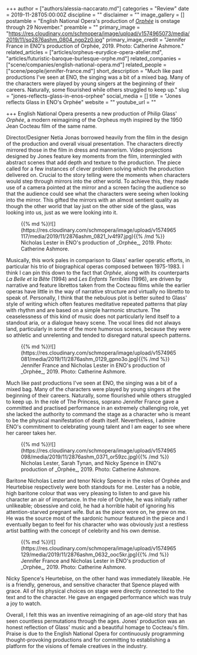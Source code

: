 +++
author = ["authors/alessia-naccarato.md"]
categories = "Review"
date = 2019-11-28T05:00:00Z
discipline = ""
disclaimer = ""
image_gallery = []
postamble = "English National Opera's production of [_Orphée_](https://www.eno.org/whats-on/orphee/) is onstage through 29 November."
preamble = ""
primary_image = "https://res.cloudinary.com/schmopera/image/upload/v1574965073/media/2019/11/sq2876ashm_0804_ngp2z0.jpg"
primary_image_credit = "Jennifer France in ENO's production of Orphée, 2019. Photo: Catherine Ashmore."
related_articles = ["articles/orpheus-eurydice-opera-atelier.md", "articles/futuristic-baroque-burlesque-orphe.md"]
related_companies = ["scene/companies/english-national-opera.md"]
related_people = ["scene/people/jennifer-france.md"]
short_description = "Much like past productions I've seen at ENO, the singing was a bit of a mixed bag. Many of the characters were played by young singers at the beginning of their careers. Naturally, some flourished while others struggled to keep up."
slug = "jones-reflects-glass-in-enos-orphee"
social_media = []
title = "Jones reflects Glass in ENO's Orphée"
website = ""
youtube_url = ""

+++
English National Opera presents a new production of Philip Glass' _Orphée_, a modern reimagining of the Orpheus myth inspired by the 1950 Jean Cocteau film of the same name.

Director/Designer Netia Jonas borrowed heavily from the film in the design of the production and overall visual presentation. The characters directly mirrored those in the film in dress and mannerism. Video projections designed by Jones feature key moments from the film, intermingled with abstract scenes that add depth and texture to the production. The piece called for a few instances of clever problem solving which the production delivered on. Crucial to the story telling were the moments when characters would step through mirrors into the other world. To achieve this, they made use of a camera pointed at the mirror and a screen facing the audience so that the audience could see what the characters were seeing when looking into the mirror. This gifted the mirrors with an almost sentient quality as though the other world that lay just on the other side of the glass, was looking into us, just as we were looking into it.

<figure data-type="image">{{% md %}}![](https://res.cloudinary.com/schmopera/image/upload/v1574965117/media/2019/11/2876ashm_0821_lv4f97.jpg){{% /md %}}

<figcaption>Nicholas Lester in ENO's production of _Orphée_, 2019. Photo: Catherine Ashmore.</figcaption>  
</figure>

Musically, this work pales in comparison to Glass' earlier operatic efforts, in particular his trio of biographical operas composed between 1975-1983. I think I can pin this down to the fact that _Orphée_, along with its counterparts _La Belle et la Bête_ (1994) and _Les Enfants Terribles_ (1996), are driven by narrative and feature librettos taken from the Cocteau films while the earlier operas have little in the way of narrative structure and virtually no libretto to speak of. Personally, I think that the nebulous plot is better suited to Glass' style of writing which often features meditative repeated patterns that play with rhythm and are based on a simple harmonic structure. The ceaselessness of this kind of music does not particularly lend itself to a standout aria, or a dialogue heavy scene. The vocal lines did not always land, particularly in some of the more humorous scenes, because they were so athletic and unrelenting and tended to disregard natural speech patterns.

<figure data-type="image">{{% md %}}![](https://res.cloudinary.com/schmopera/image/upload/v1574965081/media/2019/11/2876ashm_0129_gpno3o.jpg){{% /md %}}

<figcaption>Jennifer France and Nicholas Lester in ENO's production of _Orphée_, 2019. Photo: Catherine Ashmore.</figcaption>  
</figure>

Much like past productions I've seen at ENO, the singing was a bit of a mixed bag. Many of the characters were played by young singers at the beginning of their careers. Naturally, some flourished while others struggled to keep up. In the role of The Princess, soprano Jennifer France gave a committed and practised performance in an extremely challenging role, yet she lacked the authority to command the stage as a character who is meant to be the physical manifestation of death itself. Nevertheless, I admire ENO's commitment to celebrating young talent and I am eager to see where her career takes her.

<figure data-type="image">{{% md %}}![](https://res.cloudinary.com/schmopera/image/upload/v1574965098/media/2019/11/2876ashm_0371_or59zc.jpg){{% /md %}}

<figcaption>Nicholas Lester, Sarah Tynan, and Nicky Spence in ENO's production of _Orphée_, 2019. Photo: Catherine Ashmore.</figcaption>  
</figure>

Baritone Nicholas Lester and tenor Nicky Spence in the roles of Orphée and Heurtebise respectively were both standouts for me. Lester has a noble, high baritone colour that was very pleasing to listen to and gave his character an air of importance. In the role of Orphée, he was initially rather unlikeable; obsessive and cold, he had a horrible habit of ignoring his attention-starved pregnant wife. But as the piece wore on, he grew on me. He was the source most of the sardonic humour featured in the piece and I eventually began to feel for his character who was obviously just a restless artist battling with the concept of celebrity and his own demise.

<figure data-type="image">{{% md %}}![](https://res.cloudinary.com/schmopera/image/upload/v1574965129/media/2019/11/2876ashm_0632_ooc5kr.jpg){{% /md %}}

<figcaption>Jennifer France and Nicholas Lester in ENO's production of _Orphée_, 2019. Photo: Catherine Ashmore.</figcaption>  
</figure>

Nicky Spence's Heurtebise, on the other hand was immediately likeable. He is a friendly, generous, and sensitive character that Spence played with grace. All of his physical choices on stage were directly connected to the text and to the character. He gave an engaged performance which was truly a joy to watch.

Overall, I felt this was an inventive reimagining of an age-old story that has seen countless permutations through the ages. Jones' production was an honest reflection of Glass' music and a beautiful homage to Cocteau's film. Praise is due to the English National Opera for continuously programming thought-provoking productions and for committing to establishing a platform for the visions of female creatives in the industry.